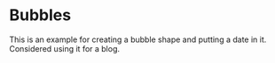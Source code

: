 # Bubbles

This is an example for creating a bubble shape and putting a date in it. Considered using it for a blog.
